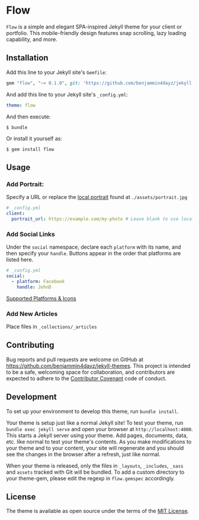 # Flow

`Flow` is a simple and elegant SPA-inspired Jekyll theme for your client or portfolio. This mobile-friendly design features snap scrolling, lazy loading capability, and more.

## Installation

Add this line to your Jekyll site's `Gemfile`:

```ruby
gem "flow", "~> 0.1.0", git: 'https://github.com/benjammin4dayz/jekyll-themes.git', branch: 'flow-src'
```

And add this line to your Jekyll site's `_config.yml`:

```yaml
theme: flow
```

And then execute:

    $ bundle

Or install it yourself as:

    $ gem install flow

## Usage

### Add Portrait:

Specify a URL or replace the [local portrait](./assets/portrait.jpg) found at `./assets/portrait.jpg`

```yaml
# _config.yml
client:
  portrait_url: https://example.com/my-photo # Leave blank to use local portrait
```

### Add Social Links

Under the `social` namespace, declare each `platform` with its name, and then specify your `handle`. Buttons appear in the order that platforms are listed here.

```yaml
# _config.yml
social:
  - platform: Facebook
    handle: JohnD
```

[Supported Platforms & Icons](./_data/social_icons.yml)

### Add New Articles

Place files in `_collections/_articles`

## Contributing

Bug reports and pull requests are welcome on GitHub at https://github.com/benjammin4dayz/jekyll-themes. This project is intended to be a safe, welcoming space for collaboration, and contributors are expected to adhere to the [Contributor Covenant](https://www.contributor-covenant.org/) code of conduct.

## Development

To set up your environment to develop this theme, run `bundle install`.

Your theme is setup just like a normal Jekyll site! To test your theme, run `bundle exec jekyll serve` and open your browser at `http://localhost:4000`. This starts a Jekyll server using your theme. Add pages, documents, data, etc. like normal to test your theme's contents. As you make modifications to your theme and to your content, your site will regenerate and you should see the changes in the browser after a refresh, just like normal.

When your theme is released, only the files in `_layouts`, `_includes`, `_sass` and `assets` tracked with Git will be bundled.
To add a custom directory to your theme-gem, please edit the regexp in `flow.gemspec` accordingly.

## License

The theme is available as open source under the terms of the [MIT License](https://opensource.org/licenses/MIT).
